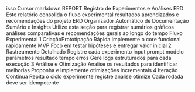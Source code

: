 isso
Cursor
markdown
 REPORT  Registro de Experimentos e Análises ERD
Este relatório consolida o fluxo experimental resultados aprendizados e recomendações do projeto ERD Organizador Automático de Documentação
 Sumário e Insights
 Utilize esta seção para registrar sumários gráficos análises comparativas e recomendações gerais ao longo do tempo
 Fluxo Experimental
1 CriaçãoPrototipação Rápida
 Implemente o core funcional rapidamente MVP
 Foco em testar hipóteses e entregar valor inicial
2 Rastreamento Detalhado
 Registre cada experimento input prompt modelo parâmetros resultado tempo erros
 Gere logs estruturados para cada execução
3 Análise e Otimização
 Analise os resultados para identificar melhorias
 Proponha e implemente otimizações incrementais
4 Iteração Contínua
 Repita o ciclo experimente  registre  analise  otimize
 Cada rodada deve ser idempotente